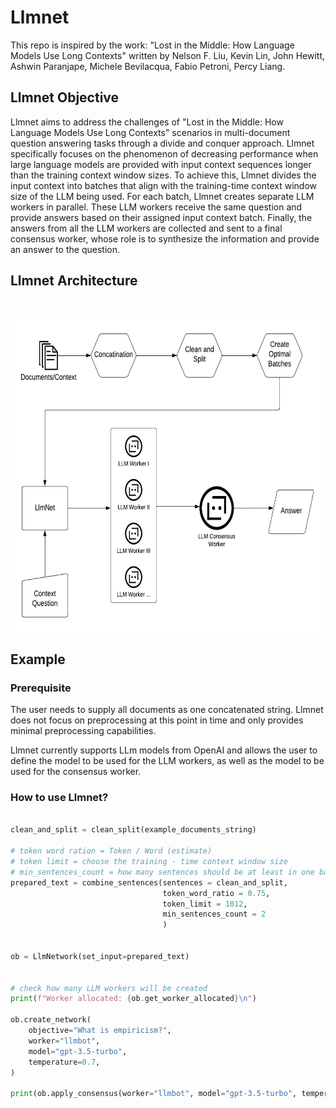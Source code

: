 # Llmnet

This repo is inspired by the work: "Lost in the Middle: How Language Models Use Long Contexts" written by Nelson F. Liu, Kevin Lin, John Hewitt, Ashwin Paranjape, Michele Bevilacqua, Fabio Petroni, Percy Liang.

## Llmnet Objective

Llmnet aims to address the challenges of "Lost in the Middle: How Language Models Use Long Contexts" scenarios in multi-document question answering tasks through a divide and conquer approach. Llmnet specifically focuses on the phenomenon of decreasing performance when large language models are provided with input context sequences longer than the training context window sizes. To achieve this, Llmnet divides the input context into batches that align with the training-time context window size of the LLM being used. For each batch, Llmnet creates separate LLM workers in parallel. These LLM workers receive the same question and provide answers based on their assigned input context batch. Finally, the answers from all the LLM workers are collected and sent to a final consensus worker, whose role is to synthesize the information and provide an answer to the question.

## Llmnet Architecture

<br>

<p align="center">
  <img src="assets/LlmNet.png" alt="llmnet architecture" height="500">
</p>

## Example

### Prerequisite  

The user needs to supply all documents as one concatenated string. Llmnet does not focus on preprocessing at this point in time and only provides minimal preprocessing capabilities.

Llmnet currently supports LLm models from OpenAI and allows the user to define the model to be used for the LLM workers, as well as the model to be used for the consensus worker.

### How to use Llmnet?

```python

clean_and_split = clean_split(example_documents_string)

# token word ration = Token / Word (estimate)
# token limit = choose the training - time context window size
# min_sentences_count = how many sentences should be at least in one batch
prepared_text = combine_sentences(sentences = clean_and_split,
                                  token_word_ratio = 0.75,
                                  token_limit = 1012,
                                  min_sentences_count = 2
                                  )


ob = LlmNetwork(set_input=prepared_text)


# check how many LLM workers will be created
print(f"Worker allocated: {ob.get_worker_allocated}\n")

ob.create_network(
    objective="What is empiricism?",
    worker="llmbot",
    model="gpt-3.5-turbo",
    temperature=0.7,
)

print(ob.apply_consensus(worker="llmbot", model="gpt-3.5-turbo", temperature=0.7))
```
